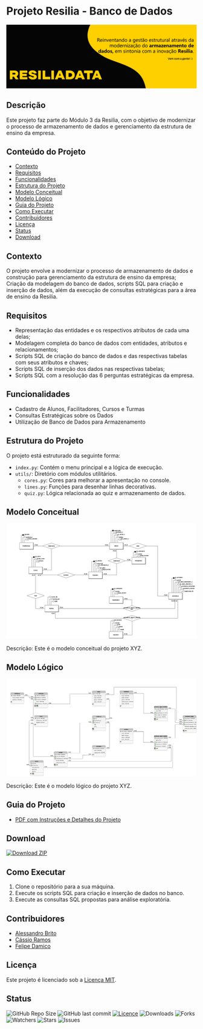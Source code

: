 # Projeto Resilia - Banco de Dados

![Banner Resilia](Doc/bannerresilia.png)


## Descrição
Este projeto faz parte do Módulo 3 da Resilia, com o objetivo de modernizar o processo de armazenamento de dados e gerenciamento da estrutura de ensino da empresa.

## Conteúdo do Projeto
- [Contexto](#contexto)
- [Requisitos](#requisitos)
- [Funcionalidades](#funcionalidades)
- [Estrutura do Projeto](#estrutura-do-projeto)
- [Modelo Conceitual](#modelo-conceitual)
- [Modelo Lógico](#modelo-lógico)
- [Guia do Projeto](#guia-do-projeto)
- [Como Executar](#como-executar)
- [Contribuidores](#contribuidores)
- [Licença](#licença)
- [Status](#status)
- [Download](#download)



## Contexto
O projeto envolve a modernizar o processo
de armazenamento de dados e construção para gerenciamento da estrutura
de ensino da empresa; 
Criação da modelagem do banco de dados, scripts SQL para criação e inserção de dados, além da execução de consultas estratégicas para a área de ensino da Resilia.

## Requisitos
- Representação das entidades e os respectivos atributos de cada uma delas;
- Modelagem completa do banco de dados com entidades, atributos e relacionamentos;
- Scripts SQL de criação do banco de dados e das respectivas tabelas com seus atributos e chaves;
- Scripts SQL de inserção dos dados nas respectivas tabelas;
- Scripts SQL com a resolução das 6 perguntas estratégicas da empresa.

## Funcionalidades
- Cadastro de Alunos, Facilitadores, Cursos e Turmas
- Consultas Estratégicas sobre os Dados
- Utilização de Banco de Dados para Armazenamento

## Estrutura do Projeto
O projeto está estruturado da seguinte forma:
- `index.py`: Contém o menu principal e a lógica de execução.
- `utils/`: Diretório com módulos utilitários.
  - `cores.py`: Cores para melhorar a apresentação no console.
  - `lines.py`: Funções para desenhar linhas decorativas.
  - `quiz.py`: Lógica relacionada ao quiz e armazenamento de dados.

## Modelo Conceitual

<img src="Doc/MODULO%203%20-%20PROJETO%20EM%20GRUPO%20-%20CONCEITUAL.png" alt="Modelo Conceitual" width="800">

Descrição: Este é o modelo conceitual do projeto XYZ.

## Modelo Lógico

<img src="Doc/MODULO%203%20-%20PROJETO%20EM%20GRUPO%20-%20LOGICO.png" alt="Modelo Lógico" width="800">

Descrição: Este é o modelo lógico do projeto XYZ.

## Guia do Projeto
- [PDF com Instruções e Detalhes do Projeto](https://resilia-files-production.s3.amazonaws.com/material/student/1694009852_SEDadosM3Projetoemgrupopdf.pdf?AWSAccessKeyId=ASIA5NG2YCRHAYDR5ANO&Expires=1700687524&Signature=N9ozkC4ThwUxlY55KDE9%2BY6MVN8%3D&x-amz-security-token=IQoJb3JpZ2luX2VjENP%2F%2F%2F%2F%2F%2F%2F%2F%2F%2FwEaCXVzLWVhc3QtMSJGMEQCIGTrySYLrbyJNC3KRiLIOILZEqjIvNx92Fazq8CIvwM8AiABaei8Yuvcq2XrZzTIaaP2KAP4o05dpAEERccP2cdgeCqzBQgsEAIaDDkyMTcyOTI0MjE5MCIMWkRfIYAH4X1cHr7WKpAFqeVx3KkZHk2VgI1Pa4n74wmeOgOWDGOFtBj0%2F2ZqG%2Fxr05npx%2BPLsbBmNgo7wkE9hvi0qQ3wtpTGYzBfx5fj6skCBKnWiSCm1tWeYKRjs7XyMEZNF4tatrBFj5RpFOXI%2FKeLxNuU6Y4MTG5IMHb3xMU5vDp%2ByAwt6Ggsz0lKtKbTxlEs%2BX4650H0YzweWB1yU2S%2BP9lI5O7xJWXNrtPb2FnpSVQL2%2B6rwOLHnfEWqJjVRoRXBexRlJ1%2BbJDDI2iiW5ceURx5QVcxeD2ilh9J%2FUIKQweNwd4ebcP%2BJgW4qModU7DAG57elVNK5vcoVH7D2y54CutanrFfAPsMUzs%2F6PcNS2Y%2F6nwGHEDKod%2BKwxHSNFSCsHwnOh7EqZydu4OTNoxkE%2BxAQvvKMF5I6qWkY%2BuE5SJV5arH49g8LTg0W6Yp%2BvxVJkvnknn6SKitpvbb6Osr2OZ36kzDNDECEUjsh6Swn2ayrYV2fFzgbcaa%2BKTjGyjtgPBMZCoLv7XprSSVUolIvYpL32D6vlm2rgoAOAVaUsDuh66i1w2SDeycUwqopZn4nynBAPfqIrS2BRXsKmlmYibXwpWk4fZntZnQsSv0MAyU6It%2BNKamleqFidjzDgMDQTAUupoah2c6WycDYQwiL1PoyDW930dazVZjgjR%2BL9ZH%2Bu20QptoiJSNL1sYyWpDbP%2FWVscLm2KIjOwOIvyXsXqowIqN%2FUC3P%2FGXH6HvolSEvE4Z3LzGAq26ZOUkd1vo7aD0XW09WdXnLHAF1v6%2Fy2CF44inowstkEy5hLpXR43Ecm6RyiDlw1rt2wfbX2eoUGNDDTDUoRC43WjQaL8GOBFtXk2z3bFQC40IyEC0peqIy72yS6RT67g%2FO4kw3b73qgY6sgFXo1ge9t%2B%2F8uPxAggO9iVgGFepLVnr4%2Fflb7Q8U7bLiWqAOEFcZpjSbf0yFWetrhkMEkRcvJcE8cQTNq2teRELQ5sOApXQ7L2n%2Fs81MLgCs37pKm1vAd7RubqrWCsk%2BqnWFr0I1KwhpUBCK1QcvYThdUJ1VOnTe%2BEoafCTib3iIUafBhBOWcjcxfg2068f37Aeco1U52%2FcdUBnpyq%2BM25kFplvIxvmRaL%2BoeYSmT4HEQM1)

## Download

[![Download ZIP](https://img.shields.io/badge/Download_-ZIP-green?style=for-the-badge&logo=github)](https://github.com/NewKanvas/Projeto3/archive/main.zip)


## Como Executar
1. Clone o repositório para a sua máquina.
2. Execute os scripts SQL para criação e inserção de dados no banco.
3. Execute as consultas SQL propostas para análise exploratória.

## Contribuidores
- [Alessandro Brito](link-para-o-perfil-no-github)
- [Cássio Ramos](link-para-o-perfil-no-github)
- [Felipe Damico](link-para-o-perfil-no-github)

## Licença

Este projeto é licenciado sob a [Licença MIT](LICENSE).

## Status

![GitHub Repo Size](https://img.shields.io/github/repo-size/NewKanvas/Projeto3?style=for-the-badge&logo=github)
![GitHub last commit](https://img.shields.io/github/last-commit/NewKanvas/Projeto3?style=for-the-badge&logo=git)
[![Licence](https://img.shields.io/github/license/NewKanvas/Projeto3?style=for-the-badge)](./LICENSE)
![Downloads](https://img.shields.io/github/downloads/NewKanvas/Projeto3/total?style=for-the-badge)
![Forks](https://img.shields.io/github/forks/NewKanvas/Projeto3?style=for-the-badge)
![Watchers](https://img.shields.io/github/watchers/NewKanvas/Projeto3?style=for-the-badge)
![Stars](https://img.shields.io/github/stars/NewKanvas/Projeto3?style=for-the-badge)
![Issues](https://img.shields.io/github/issues/NewKanvas/Projeto3?style=for-the-badge)
